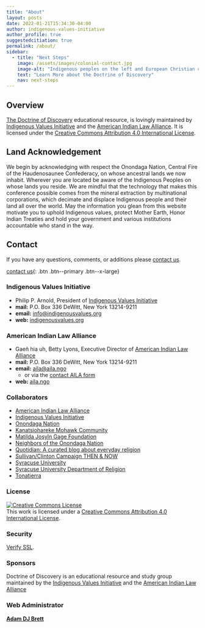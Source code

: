 ```yaml
---
title: "About"
layout: posts
date: 2022-01-21T15:34:30-04:00
author: indigenous-values-initiative
author_profile: true
suggestedcitiation: true
permalink: /about/
sidebar:
  - title: "Next Steps"
    image: /assets/images/colonial-contact.jpg
    image-alt: "Indigenous peoples on the left and European Christian colonizers on the right planting a cross. In the middle is Mother Earth"
    text: "Learn More about the Doctrine of Discovery"
    nav: next-steps  
---
```


## Overview

[The Doctrine of Discovery](/) educational resource, is lovingly maintained by [Indigenous Values Initiative](https://indigenousvalues.org) and the [American Indian Law Alliance](https://aila.ngo). It is licensed under the [Creative Commons Attribution 4.0 International License](https://creativecommons.org/licenses/by/4.0/).

## Land Acknowledgement
We begin by acknowledging with respect the Onondaga Nation, Central Fire of the Haudenosaunee Confederacy, on whose ancestral lands we now inhabit.  Wherever you are located be aware of the Indigenous Peoples on whose lands you reside.  We are mindful that the technology that makes this conference possible comes from the mineral extraction by multinational corporations, which decimate and displace Indigenous people and their land all over the world.   May the information you glean from this website motivate you to uphold Indigenous values, protect Mother Earth, Honor Indian Treaties and hold your government and various institutions accountable who stand in the way.

## Contact
If you have any questions, comments, or additions please [contact us](/contact/).

[contact us](/contact/){: .btn .btn--primary .btn--x-large}

### Indigenous Values Initiative
  - Philip P. Arnold, President of [Indigenous Values Initiative](https://indigenousvalues.org)
  - **mail:** P.O. Box 336
  DeWitt, New York 13214-9211
  - **email:** [info@indigenousvalues.org](mailto:info@indigenousvalues.org)
  - **web:** [indigenousvalues.org](https://indigenousvalues.org)

### American Indian Law Alliance
  - Gaeñ hia uh, Betty Lyons, Executive Director of [American Indian Law Alliance](https://aila.ngo/)
  - **mail:** P.O. Box 336
  DeWitt, New York 13214-9211
  - **email:** [aila@aila.ngo](mailto:aila@aila.ngo)
    - or via the [contact AILA form](https://aila.ngo/contact-us/)
  - **web:** [aila.ngo](https://aila.ngo)


### Collaborators

*   [American Indian Law Alliance](https://aila.ngo/)
*   [Indigenous Values Initiative](https://indigenousvalues.org/)
*   [Onondaga Nation](http://www.onondaganation.org/)
*   [Kanatsiohareke Mohawk Community](http://www.mohawkcommunity.com/)
*   [Matilda Josyln Gage Foundation](http://www.matildajoslyngage.org/)
*   [Neighbors of the Onondaga Nation](http://www.peacecouncil.net/noon/)
*   [Quotidian: A curated blog about everyday religion](https://quotidian.pub)
*   [Sullivan/Clinton Campaign THEN & NOW](http://sullivanclinton.com/)
*   [Syracuse University](https://www.syracuse.edu/)
*   [Syracuse University Department of Religion](https://artsandsciences.syracuse.edu/religion/)
*   [Tonatierra](http://www.Tonatierra.org)

### License
[![Creative Commons License](https://i.creativecommons.org/l/by/4.0/88x31.png)](http://creativecommons.org/licenses/by/4.0/)  
This work is licensed under a [Creative Commons Attribution 4.0 International License](http://creativecommons.org/licenses/by/4.0/).

### Security
[Verify SSL](https://www.sslshopper.com/ssl-checker.html#hostname=doctrineofdiscovery.org).

### Sponsors
Doctrine of Discovery is an educational resource and study group maintained by the [Indigenous Values Initiative](https://indigenousvalues.org) and the [American Indian Law Alliance](https://aila.ngo)

### Web Administrator
[**Adam DJ Brett**](https://adamdjbrett.com)
